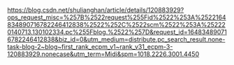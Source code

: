 https://blog.csdn.net/shulianghan/article/details/120883929?ops_request_misc=%257B%2522request%255Fid%2522%253A%2522164834890716782246412838%2522%252C%2522scm%2522%253A%252220140713.130102334.pc%255Fblog.%2522%257D&request_id=164834890716782246412838&biz_id=0&utm_medium=distribute.pc_search_result.none-task-blog-2~blog~first_rank_ecpm_v1~rank_v31_ecpm-3-120883929.nonecase&utm_term=Midi&spm=1018.2226.3001.4450